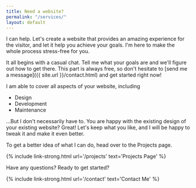 ```yaml
---
title: Need a website?
permalink: "/services/"
layout: default
---
```


I can help. Let's create a website that provides an amazing experience for the visitor, and let it help you achieve your goals. I'm here to make the whole process stress-free for you.

It all begins with a casual chat. Tell me what your goals are and we'll figure out how to get there. This part is always free, so don't hesitate to [send me a message]({{ site.url }}/contact.html) and get started right now!

I am able to cover all aspects of your website, including

* Design
* Development
* Maintenance

...But I don't necessarily have to. You are happy with the existing design of your existing website? Great! Let's keep what you like, and I will be happy to tweak it and make it even better. 

To get a better idea of what I can do, head over to the Projects page.

{% include link-strong.html url='/projects' text='Projects Page' %}

Have any questions? Ready to get started? 

{% include link-strong.html url='/contact' text='Contact Me' %}

